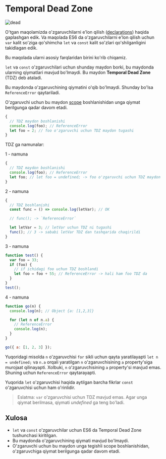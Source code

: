 # Temporal Dead Zone

![dead](https://i.ibb.co/hg4cQ55/dead-zone.png)

O'tgan maqolamizda o'zgaruvchilarni e'lon qilish ([declarations](https://github.com/IT-forward/frontend-topics/blob/main/declarations.md)) haqida gaplashgan edik. Va maqolada ES6 da o'zgaruvchilarni e'lon qilish uchun `var` kalit so'ziga qo'shimcha `let` va `const` kalit so'zlari qo'shilganligini takidlagan edik.

Bu maqolada ularni asosiy farqlaridan birini ko'rib chiqamiz.

`let` va `const` o'zgaruvchilari uchun shunday maydon borki, bu maydonda ularning qiymatlari mavjud bo'lmaydi. Bu maydon **Temporal Dead Zone** (TDZ) deb ataladi.

Bu maydonda o'zgaruvchining qiymatini o'qib bo'lmaydi. Shunday bo'lsa `ReferenceError` qaytariladi.

O'zgaruvchi uchun bu maydon [scope](https://github.com/IT-forward/frontend-topics/blob/main/scope.md) boshlanishidan unga qiymat berilgunga qadar davom etadi.

```js
{
  // TDZ maydon boshlanishi
  console.log(foo); // ReferenceError
  let foo = 2; // foo o'zgaruvchi uchun TDZ maydon tugashi
}
```

TDZ ga namunalar:

1 - namuna

```js
{
  // TDZ maydon boshlanishi
  console.log(foo); // ReferenceError
  let foo; // let foo = undefined; -> foo o'zgaruvchi uchun TDZ maydon tugashi
}
```

2 - namuna

```js
{
  // TDZ boshlanishi
  const func = () => console.log(letVar); // OK

  // func(); -> `ReferenceError`

  let letVar = 3; // letVar uchun TDZ ni tugashi
  func(); // 3 -> sababi letVar TDZ dan tashqarida chaqirildi
}
```

3 - namuna

```js
function test() {
  var foo = 33;
  if (foo) {
    // if ichidagi foo uchun TDZ boshlandi
    let foo = foo + 55; // ReferenceError -> hali ham foo TDZ da
  }
}
test();
```

4 - namuna

```js
function go(n) {
  console.log(n); // Object {a: [1,2,3]}

  for (let n of n.a) {
    // ReferenceError
    console.log(n);
  }
}

go({ a: [1, 2, 3] });
```

Yuqoridagi misolda `n` o'zgaruvchisi `for` sikli uchun qayta yaratilayapti `let n = undefined;` va `n.a` orqali yaratilgan `n` o'zgaruvchisining `a` property'siga murojaat qilinayapti. Xolbuki, `n` o'zgaruvchisining `a` property'si mavjud emas. Shuning uchun `ReferenceError` qaytarayapti.

Yuqorida `let` o'zgaruvchisi haqida aytilgan barcha fikrlar `const` o'zgaruvchisi uchun ham o'rinlidir.

> Eslatma: `var` o'zgaruvchisi uchun TDZ mavjud emas. Agar unga qiymat berilmasa, qiymati _undefined_ ga teng bo'ladi.

## Xulosa

- `let` va `const` o'zgaruvchilar uchun ES6 da Temporal Dead Zone tushunchasi kiritilgan.
- Bu maydonda o'zgaruvchining qiymati mavjud bo'lmaydi.
- O'zgaruvchi uchun bu maydon unga tegishli scope boshlanishidan, o'zgaruvchiga qiymat berilgunga qadar davom etadi.

